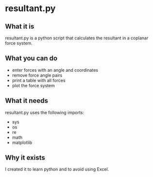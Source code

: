 # resultant.py

## What it is
resultant.py is a python script that calculates the resultant in a coplanar force
system.

## What you can do
- enter forces with an angle and coordinates
- remove force angle pairs
- print a table with all forces
- plot the force system


## What it needs
resultant.py uses the following imports:
- sys
- os
- re
- math
- matplotlib


## Why it exists
I created it to learn python and to avoid using Excel.
